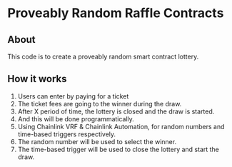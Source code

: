 # Proveably Random Raffle Contracts

## About

This code is to create a proveably random smart contract lottery.

## How it works

1. Users can enter by paying for a ticket
  1. The ticket fees are going to the winner during the draw.
2. After X period of time, the lottery is closed and the draw is started.
  1. And this will be done programmatically.
3. Using Chainlink VRF & Chainlink Automation, for random numbers and time-based triggers respectively.
  1. The random number will be used to select the winner.
  2. The time-based trigger will be used to close the lottery and start the draw.